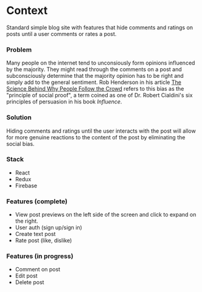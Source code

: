 # Context
Standard simple blog site with features that hide comments and ratings on posts until a user comments or rates a post. 

### Problem
Many people on the internet tend to unconsiously form opinions influenced by the majority. They might read through the comments on a post and subconsciously determine that the majority opinion has to be right and simply add to the general sentiment. Rob Henderson in his article [The Science Behind Why People Follow the Crowd](https://www.psychologytoday.com/us/blog/after-service/201705/the-science-behind-why-people-follow-the-crowd) refers to this bias as the "principle of social proof", a term coined as one of Dr. Robert Cialdini's six principles of persuasion in his book *Influence*.

### Solution
Hiding comments and ratings until the user interacts with the post will allow for more genuine reactions to the content of the post by eliminating the social bias.

### Stack
- React
- Redux
- Firebase

### Features (complete)
- View post previews on the left side of the screen and click to expand on the right.
- User auth (sign up/sign in)
- Create text post
- Rate post (like, dislike)

### Features (in progress)
- Comment on post
- Edit post
- Delete post
